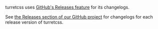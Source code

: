turretcss uses [GitHub's Releases feature](https://github.com/blog/1547-release-your-software) for its changelogs.

See [the Releases section of our GitHub project](https://github.com/turretcss/turretcss/releases) for changelogs for each release version of turretcss.